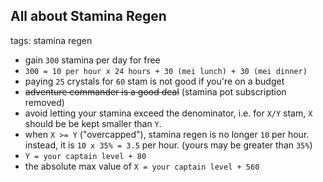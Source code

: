 ## All about Stamina Regen
tags: stamina regen

- gain `300` stamina per day for free
- `300 = 10 per hour x 24 hours + 30 (mei lunch) + 30 (mei dinner)`
- paying `25` crystals for `60` stam is not good if you're on a budget
- ~~adventure commander is a good deal~~ (stamina pot subscription removed)
- avoid letting your stamina exceed the denominator, i.e. for `X/Y` stam, `X` should be be kept smaller than `Y`.
- when `X >= Y` ("overcapped"), stamina regen is no longer `10` per hour. instead, it is `10 x 35% = 3.5` per hour. (yours may be greater than `35%`)
- `Y = your captain level + 80`
- the absolute max value of `X = your captain level + 560`